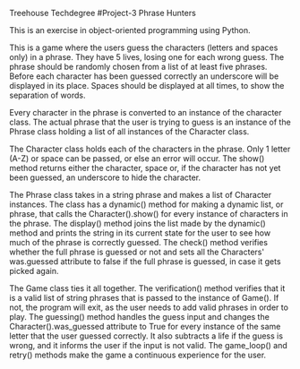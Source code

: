 Treehouse Techdegree #Project-3 Phrase Hunters

This is an exercise in object-oriented programming using Python. 
 
This is a game where the users guess the characters (letters and spaces only) in a phrase. They have 5 lives, losing one for each wrong guess. The phrase should be randomly chosen from a list of at least five phrases. Before each character has been guessed correctly an underscore will be displayed in its place. Spaces should be displayed at all times, to show the separation of words. 

Every character in the phrase is converted to an instance of the character class. The actual phrase that the user is trying to guess is an instance of the Phrase class holding a list of all instances of the Character class. 

The Character class holds each of the characters in the phrase. Only 1 letter (A-Z) or space can be passed, or else an error will occur.  The show() method returns either the character, space or, if the character has not yet been guessed, an underscore to hide the character.

The Phrase class takes in a string phrase and makes a list of Character instances. The class has a dynamic() method for making a dynamic list, or phrase, that calls the Character().show() for every instance of characters in the phrase. The display() method joins the list made by the dynamic() method and prints the string in its current state for the user to see how much of the phrase is correctly guessed. The check() method verifies whether the full phrase is guessed or not and sets all the Characters' was.guessed attribute to false if the full phrase is guessed, in case it gets picked again.  

The Game class ties it all together. The verification() method verifies that it is a valid list of string phrases that is passed to the instance of Game(). If not, the program will exit, as the user needs to add valid phrases in order to play. The guessing() method handles the guess input and changes the Character().was_guessed attribute to True for every instance of the same letter that the user guessed correctly. It also subtracts a life if the guess is wrong, and it informs the user if the input is not valid. The game_loop() and retry() methods make the game a continuous experience for the user.  